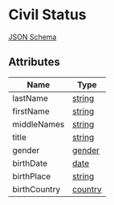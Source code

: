 Civil Status
============

[JSON Schema](schemas/civil-status.schema.json)


Attributes
----------

| Name                   | Type     
| -----------------------|----------
| lastName               | [string](field-types.md#string-field)
| firstName              | [string](field-types.md#string-field)
| middleNames            | [string](field-types.md#string-field)
| title                  | [string](field-types.md#string-field)
| gender                 | [gender](field-types.md#gender-field)
| birthDate              | [date](field-types.md#date-field)
| birthPlace             | [string](field-types.md#string-field)
| birthCountry           | [country](field-types.md#country-field)

